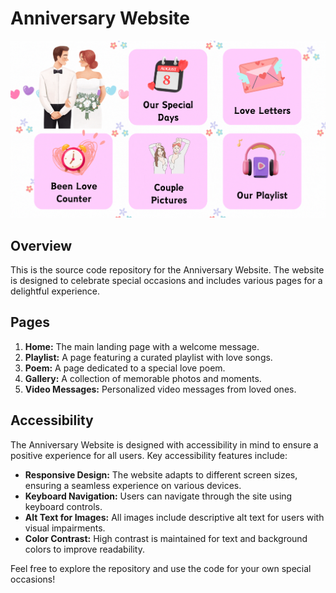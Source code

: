 # Anniversary Website

![Anniversary Website](img/final.gif)

## Overview

This is the source code repository for the Anniversary Website. The website is designed to celebrate special occasions and includes various pages for a delightful experience.

## Pages

1. **Home:** The main landing page with a welcome message.
2. **Playlist:** A page featuring a curated playlist with love songs.
3. **Poem:** A page dedicated to a special love poem.
4. **Gallery:** A collection of memorable photos and moments.
5. **Video Messages:** Personalized video messages from loved ones.

## Accessibility

The Anniversary Website is designed with accessibility in mind to ensure a positive experience for all users. Key accessibility features include:

- **Responsive Design:** The website adapts to different screen sizes, ensuring a seamless experience on various devices.
- **Keyboard Navigation:** Users can navigate through the site using keyboard controls.
- **Alt Text for Images:** All images include descriptive alt text for users with visual impairments.
- **Color Contrast:** High contrast is maintained for text and background colors to improve readability.

Feel free to explore the repository and use the code for your own special occasions!

